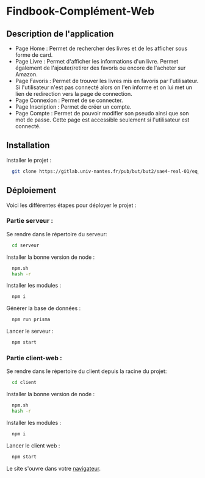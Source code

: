 
# Findbook-Complément-Web
  
## Description de l'application

- Page Home : Permet de rechercher des livres et de les afficher sous forme de card.
- Page Livre : Permet d'afficher les informations d'un livre. Permet également de l'ajouter/retirer des favoris ou encore de l'acheter sur Amazon.  
- Page Favoris : Permet de trouver les livres mis en favoris par l'utilisateur. Si l'utilisateur n'est pas connecté alors on l'en informe et on lui met un lien de redirection vers la page de connection.  
- Page Connexion : Permet de se connecter.  
- Page Inscription : Permet de créer un compte.  
- Page Compte : Permet de pouvoir modifier son pseudo ainsi que son mot de passe. Cette page est accessible seulement si l'utilisateur est connecté.


## Installation

Installer le projet :

```bash
  git clone https://gitlab.univ-nantes.fr/pub/but/but2/sae4-real-01/eq_init_02_01_cailleteau-pacome_chusseau-nicolas_marthy-mathieu_tranchet-leo_vandemeulebroucke-bertin-nolan.git
```

## Déploiement

Voici les différentes étapes pour déployer le projet :


### Partie serveur :

Se rendre dans le répertoire du serveur:
```bash
  cd serveur
```

Installer la bonne version de node :
```bash
  npm.sh
  hash -r
```
Installer les modules :
```bash
  npm i
```
Génèrer la base de données :
```bash
  npm run prisma
```
Lancer le serveur :
```bash
  npm start
```
### Partie client-web :

Se rendre dans le répertoire du client depuis la racine du projet:
```bash
  cd client
```

Installer la bonne version de node :
```bash
  npm.sh
  hash -r
```

Installer les modules :
```bash
  npm i
```

Lancer le client web :
```bash
  npm start
```

Le site s'ouvre dans votre [navigateur](http://localhost:3000).